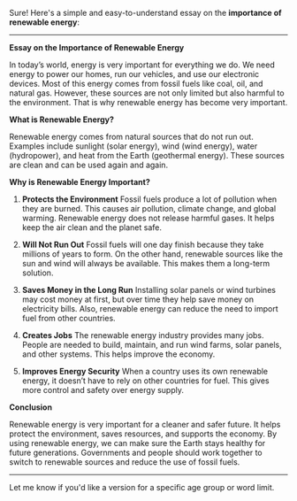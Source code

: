 Sure! Here's a simple and easy-to-understand essay on the **importance of renewable energy**:

---

**Essay on the Importance of Renewable Energy**

In today’s world, energy is very important for everything we do. We need energy to power our homes, run our vehicles, and use our electronic devices. Most of this energy comes from fossil fuels like coal, oil, and natural gas. However, these sources are not only limited but also harmful to the environment. That is why renewable energy has become very important.

**What is Renewable Energy?**

Renewable energy comes from natural sources that do not run out. Examples include sunlight (solar energy), wind (wind energy), water (hydropower), and heat from the Earth (geothermal energy). These sources are clean and can be used again and again.

**Why is Renewable Energy Important?**

1. **Protects the Environment**
   Fossil fuels produce a lot of pollution when they are burned. This causes air pollution, climate change, and global warming. Renewable energy does not release harmful gases. It helps keep the air clean and the planet safe.

2. **Will Not Run Out**
   Fossil fuels will one day finish because they take millions of years to form. On the other hand, renewable sources like the sun and wind will always be available. This makes them a long-term solution.

3. **Saves Money in the Long Run**
   Installing solar panels or wind turbines may cost money at first, but over time they help save money on electricity bills. Also, renewable energy can reduce the need to import fuel from other countries.

4. **Creates Jobs**
   The renewable energy industry provides many jobs. People are needed to build, maintain, and run wind farms, solar panels, and other systems. This helps improve the economy.

5. **Improves Energy Security**
   When a country uses its own renewable energy, it doesn’t have to rely on other countries for fuel. This gives more control and safety over energy supply.

**Conclusion**

Renewable energy is very important for a cleaner and safer future. It helps protect the environment, saves resources, and supports the economy. By using renewable energy, we can make sure the Earth stays healthy for future generations. Governments and people should work together to switch to renewable sources and reduce the use of fossil fuels.

---

Let me know if you'd like a version for a specific age group or word limit.
